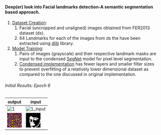 #### Deep(er) look into Facial landmarks detection-A semantic segmentation based approach.



1. [Dataset Creation](https://github.com/KaunilD/facs-segmentation/blob/master/dataset-creation/csv2png.py):
   1. Facial (uncropped and unaligned) images obtained from FER2013 dataset (ds).
   2. 64 Landmarks for each of the images from ds the have been extracted using [dlib](http://dlib.net/) library.
2. [Model Training](https://github.com/KaunilD/facs-segmentation/blob/master/deep-learning/trainer.py):
   1. Pairs of images (grayscale) and their respective landmark masks are input to the condensed [SegNet](https://arxiv.org/abs/1511.00561) model for pixel level segmentation.
   2. [Condensed implementation]() has fewer layers and smaller filter sizes to prevent overfitting of a relatively lower dimensional dataset as compared to the one discussed in original implementation.



###### Initial Results: Epoch 6

| output                                                       | input                                                        |
| ------------------------------------------------------------ | ------------------------------------------------------------ |
| ![1](https://github.com/KaunilD/facs-segmentation/deep-learning/126.png) | ![1_input](https://github.com/KaunilD/facs-segmentation/dataset-creation/data_gt/target/2.png) |
| ![2](deep-learning/2.png) | ![2_input](dataset-creation/data_gt/target/127.png) |
